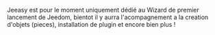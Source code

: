 Jeeasy est pour le moment uniquement dédié au Wizard de premier lancement de Jeedom, bientot il y aurra l'acompagnement a la creation d'objets (pieces), installation de plugin et encore bien plus !
